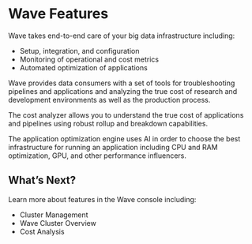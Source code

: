 # Wave Features

Wave takes end-to-end care of your big data infrastructure including:
- Setup, integration, and configuration
- Monitoring of operational and cost metrics
- Automated optimization of applications

Wave provides data consumers with a set of tools for troubleshooting pipelines and applications and analyzing the true cost of research and development environments as well as the production process.

The cost analyzer allows you to understand the true cost of applications and pipelines using robust rollup and breakdown capabilities.

The application optimization engine uses AI in order to choose the best infrastructure for running an application including CPU and RAM optimization, GPU, and other performance influencers.

## What’s Next?

Learn more about features in the Wave console including:
- Cluster Management
- Wave Cluster Overview
- Cost Analysis
